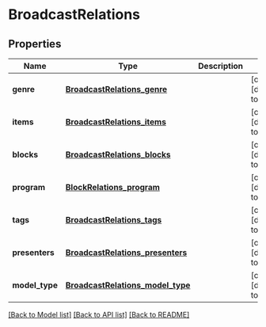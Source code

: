 # BroadcastRelations

## Properties
Name | Type | Description | Notes
------------ | ------------- | ------------- | -------------
**genre** | [**BroadcastRelations_genre**](BroadcastRelations_genre.md) |  | [optional] [default to null]
**items** | [**BroadcastRelations_items**](BroadcastRelations_items.md) |  | [optional] [default to null]
**blocks** | [**BroadcastRelations_blocks**](BroadcastRelations_blocks.md) |  | [optional] [default to null]
**program** | [**BlockRelations_program**](BlockRelations_program.md) |  | [optional] [default to null]
**tags** | [**BroadcastRelations_tags**](BroadcastRelations_tags.md) |  | [optional] [default to null]
**presenters** | [**BroadcastRelations_presenters**](BroadcastRelations_presenters.md) |  | [optional] [default to null]
**model_type** | [**BroadcastRelations_model_type**](BroadcastRelations_model_type.md) |  | [optional] [default to null]

[[Back to Model list]](../README.md#documentation-for-models) [[Back to API list]](../README.md#documentation-for-api-endpoints) [[Back to README]](../README.md)


